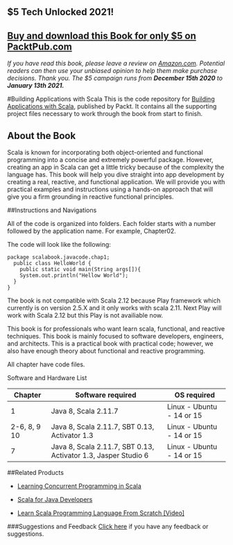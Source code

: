 ## $5 Tech Unlocked 2021!
[Buy and download this Book for only $5 on PacktPub.com](https://www.packtpub.com/product/building-applications-with-scala/9781786461483)
-----
*If you have read this book, please leave a review on [Amazon.com](https://www.amazon.com/gp/product/178646148X).     Potential readers can then use your unbiased opinion to help them make purchase decisions. Thank you. The $5 campaign         runs from __December 15th 2020__ to __January 13th 2021.__*

#Building Applications with Scala
This is the code repository for [Building Applications with Scala](https://www.packtpub.com/application-development/building-applications-scala?utm_source=Github&utm_medium=repository&utm_campaign=9781786461483), published by Packt. It contains all the supporting project files necessary to work through the book from start to finish.

## About the Book
Scala is known for incorporating both object-oriented and functional programming into a concise and extremely powerful package. However, creating an app in Scala can get a little tricky because of the complexity the language has. This book will help you dive straight into app development by creating a real, reactive, and functional application. We will provide you with practical examples and instructions using a hands-on approach that will give you a firm grounding in reactive functional principles.

##Instructions and Navigations

All of the code is organized into folders. Each folder starts with a number followed by the application name. For example, Chapter02.

The code will look like the following:

```
package scalabook.javacode.chap1;
  public class HelloWorld {
    public static void main(String args[]){
    System.out.println("Hellow World");
  }
}
```
The book is not compatible with Scala 2.12 because Play framework which currently is on version 2.5.X and it only works with scala 2.11. Next Play will work with Scala 2.12 but this Play is not availiable now.

This book is for professionals who want learn scala, functional, and reactive techniques. This book is mainly focused to software developers, engineers, and architects. This is a practical book with practical code; however, we also have enough theory about functional and reactive programming.

All chapter have code files.

Software and Hardware List

| Chapter       | Software required                                              | OS required                        |
| ------------  | -------------------------------------------------------------- | -----------------------------------|
| 1             | Java 8, Scala 2.11.7                                           | Linux - Ubuntu - 14 or 15          |
| 2-6, 8, 9 10  | Java 8, Scala 2.11.7, SBT 0.13, Activator 1.3                  | Linux - Ubuntu - 14 or 15          |
| 7             | Java 8, Scala 2.11.7, SBT 0.13, Activator 1.3, Jasper Studio 6 | Linux - Ubuntu - 14 or 15          |

##Related Products
* [Learning Concurrent Programming in Scala](https://www.packtpub.com/application-development/learning-concurrent-programming-scala?utm_source=Github&utm_medium=repository&utm_campaign=9781783281411)

* [Scala for Java Developers](https://www.packtpub.com/application-development/scala-java-developers?utm_source=Github&utm_medium=repository&utm_campaign=9781783283637)

* [Learn Scala Programming Language From Scratch [Video]](https://www.packtpub.com/application-development/learn-scala-programming-language-scratch-video?utm_source=Github&utm_medium=repository&utm_campaign=9781787126299)


###Suggestions and Feedback
[Click here](https://docs.google.com/forms/d/e/1FAIpQLSe5qwunkGf6PUvzPirPDtuy1Du5Rlzew23UBp2S-P3wB-GcwQ/viewform) if you have any feedback or suggestions.





